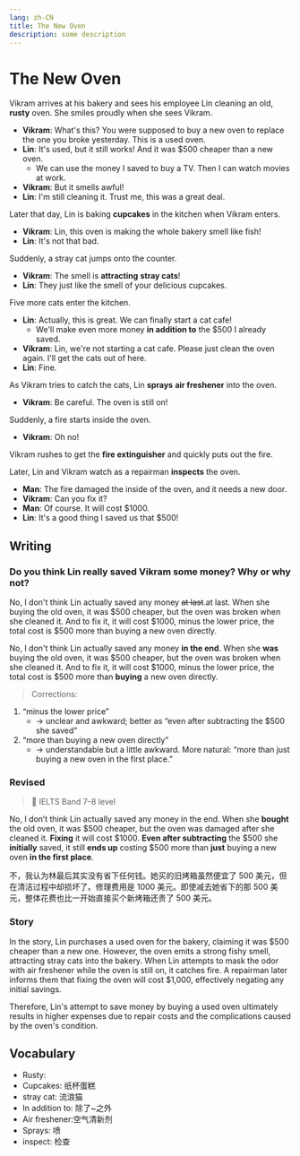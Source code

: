```yaml
---
lang: zh-CN
title: The New Oven
description: some description
---
```


# The New Oven

Vikram arrives at his bakery and sees his employee Lin cleaning an old, **rusty** oven. She smiles proudly when she sees Vikram.

- **Vikram**: What's this? You were supposed to buy a new oven to replace the one you broke yesterday. This is a used oven.
- **Lin**: It's used, but it still works! And it was $500 cheaper than a new oven.
  - We can use the money I saved to buy a TV. Then I can watch movies at work.
- **Vikram**: But it smells awful!
- **Lin**: I'm still cleaning it. Trust me, this was a great deal.

Later that day, Lin is baking **cupcakes** in the kitchen when Vikram enters.

- **Vikram**: Lin, this oven is making the whole bakery smell like fish!
- **Lin**: It's not that bad.

Suddenly, a stray cat jumps onto the counter.

- **Vikram**: The smell is **attracting** **stray cats**!
- **Lin**: They just like the smell of your delicious cupcakes.

Five more cats enter the kitchen.

- **Lin**: Actually, this is great. We can finally start a cat cafe!
  - We'll make even more money **in addition to** the $500 I already saved.
- **Vikram**: Lin, we're not starting a cat cafe. Please just clean the oven again. I'll get the cats out of here.
- **Lin**: Fine.

As Vikram tries to catch the cats, Lin **sprays** **air freshener** into the oven.

- **Vikram**: Be careful. The oven is still on!

Suddenly, a fire starts inside the oven.

- **Vikram**: Oh no!

Vikram rushes to get the **fire extinguisher** and quickly puts out the fire.

Later, Lin and Vikram watch as a repairman **inspects** the oven.

- **Man**: The fire damaged the inside of the oven, and it needs a new door.
- **Vikram**: Can you fix it?
- **Man**: Of course. It will cost $1000.
- **Lin**: It's a good thing I saved us that $500!

## Writing

### Do you think Lin really saved Vikram some money? Why or why not?

No, I don't think Lin actually saved any money ~~at last~~.at last. When she buying the old oven, it was $500 cheaper, but the oven was broken when she cleaned it. And to fix it, it will cost $1000, minus the lower price, the total cost is $500 more than buying a new oven directly.

No, I don't think Lin actually saved any money **in the end**. When she **was** buying the old oven, it was $500 cheaper, but the oven was broken when she cleaned it. And to fix it, it will cost $1000, minus the lower price, the total cost is $500 more than **buying** a new oven directly.

> Corrections:

1. “minus the lower price”
   - → unclear and awkward; better as “even after subtracting the $500 she saved”
2. “more than buying a new oven directly”
   - → understandable but a little awkward. More natural: “more than just buying a new oven in the first place.”

### Revised

> 🌟 IELTS Band 7–8 level

No, I don’t think Lin actually saved any money in the end. When she **bought** the old oven, it was $500 cheaper, but the oven was damaged after she cleaned it. **Fixing** it will cost $1000. **Even after subtracting** the $500 she **initially** saved, it still **ends up** costing $500 more than **just** buying a new oven **in the first place**.

不，我认为林最后其实没有省下任何钱。她买的旧烤箱虽然便宜了 500 美元，但在清洁过程中却损坏了。修理费用是 1000 美元。即使减去她省下的那 500 美元，整体花费也比一开始直接买个新烤箱还贵了 500 美元。

### Story

In the story, Lin purchases a used oven for the bakery, claiming it was $500 cheaper than a new one. However, the oven emits a strong fishy smell, attracting stray cats into the bakery. When Lin attempts to mask the odor with air freshener while the oven is still on, it catches fire. A repairman later informs them that fixing the oven will cost $1,000, effectively negating any initial savings.

Therefore, Lin's attempt to save money by buying a used oven ultimately results in higher expenses due to repair costs and the complications caused by the oven's condition.

## Vocabulary

- Rusty:
- Cupcakes: 纸杯蛋糕
- stray cat: 流浪猫
- In addition to: 除了~之外
- Air freshener:空气清新剂
- Sprays: 喷
- inspect: 检查
